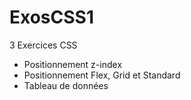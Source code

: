 # ExosCSS1

3 Exercices CSS
- Positionnement z-index
- Positionnement Flex, Grid et Standard
- Tableau de données
